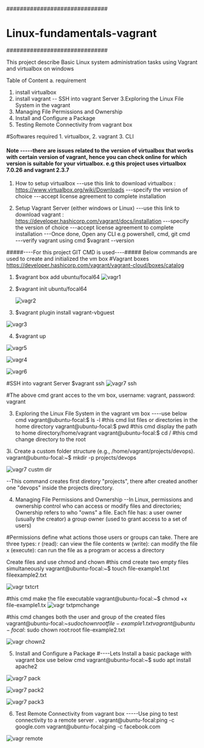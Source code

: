 ##############################
# Linux-fundamentals-vagrant #
##############################

This project describe Basic Linux system administration tasks using Vagrant and virtualbox on windows

Table of Content
a. requirement
1. install virtualbox
2. install vagrant
-- SSH into vagrant Server
3.Exploring the Linux File System in the vagrant
4. Managing File Permissions and Ownership
5. Install and Configure a Package
6. Testing Remote Connectivity from vagrant box
   
#Softwares required 1. virtualbox, 2. vagrant 3. CLI
#### Note -----there are issues related to the version of virtualbox that works with certain version of vagrant, hence you can check online for which version is suitable for your virtualbox. e.g this project uses virtualbox 7.0.26 and vagrant 2.3.7

1. How to setup virtualbox
    ---use this link to download virtualbox : https://www.virtualbox.org/wiki/Downloads
    ---specify the version of choice
    ---accept license agreement to complete installation

2. Setup Vagrant Server (either windows or Linux)
    ---use this link to download vagrant : https://developer.hashicorp.com/vagrant/docs/installation
    ---specify the version of choice
    ---accept license agreement to complete installation
    ---Once done, Open any CLI e.g powershell, cmd, git cmd  
    ---verify vagrant using cmd $vagrant --version

#####----For this project GIT CMD is used----#####
Below commands are used to create and initialized the vm box   #Vagrant boxes https://developer.hashicorp.com/vagrant/vagrant-cloud/boxes/catalog

1. $vagrant box add ubuntu/focal64
![vagr1](https://github.com/user-attachments/assets/268559a8-010f-4e95-bb4b-cd4365051bb4)

2. $vagrant init ubuntu/focal64
   
   ![vagr2](https://github.com/user-attachments/assets/a7082f18-47e6-49bd-862c-168a80419e73)

3. $vagrant plugin install vagrant-vbguest
   
![vagr3](https://github.com/user-attachments/assets/63692af8-f558-416e-88f3-d0b7370862c7)

4. $vagrant up
   
![vagr5](https://github.com/user-attachments/assets/001a8d90-c4cd-405c-9b70-873582dd3488)

![vagr4](https://github.com/user-attachments/assets/14bfbc7c-3fe0-48aa-b501-28835b930890)

![vagr6](https://github.com/user-attachments/assets/f8aec545-5388-4140-81c5-d378a9b4193e)


#SSH into vagrant Server
 $vagrant ssh
![vagr7 ssh](https://github.com/user-attachments/assets/bd7f6c8e-fe06-4159-85a7-ae7c9c304fc5)

#The above cmd grant acces to the vm box,  username: vagrant, password: vagrant

3. Exploring the Linux File System in the vagrant vm box ----use below cmd
vagrant@ubuntu-focal:$ ls -l   #this cmd list files or directories in the home directory
vagrant@ubuntu-focal:$ pwd     #this cmd display the path to home directory/home/vagrant
vagrant@ubuntu-focal:$ cd /    #this cmd change directory to the root
   
3i. Create a custom folder structure (e.g., /home/vagrant/projects/devops).
    vagrant@ubuntu-focal:~$ mkdir -p projects/devops
    
 ![vagr7 custm dir](https://github.com/user-attachments/assets/bd48e317-192e-49a8-b069-c33c9dbdf1d5)
 
--This command creates first diretory "projects", there after created another one "devops" inside the projects directory.

4. Managing File Permissions and Ownership
--In Linux, permissions and ownership control who can access or  modify files and directories; Ownership refers to who "owns" a file. Each file has:
a user owner (usually the creator)
a group owner (used to grant access to a set of users)

#Permissions define what actions those users or groups can take. There are three types:
r (read): can view the file contents
w (write): can modify the file
x (execute): can run the file as a program or access a directory

Create files and use chmod and chown 
#this cmd create two empty files simultaneously
 vagrant@ubuntu-focal:~$ touch file-example1.txt fileexample2.txt
 
 ![vagr txtcrt](https://github.com/user-attachments/assets/829cdc2b-2c7b-4068-91a0-9d59005c185c)
 
#this cmd make the file executable 
vagrant@ubuntu-focal:~$ chmod +x file-example1.tx
![vagr txtpmchange](https://github.com/user-attachments/assets/2183e0ce-84a9-40ab-989b-3d39a624522f)

#this cmd changes both the user and group of the created files
vagrant@ubuntu-focal:~$sudo chown root file-example1.txt
vagrant@ubuntu-focal:~$sudo chown root:root file-example2.txt

![vagr chown2](https://github.com/user-attachments/assets/c364d662-ed72-4818-a2b9-9ebdfc538657)


5. Install and Configure a Package
#----Lets Install a basic package with vagrant box  use below cmd
 vagrant@ubuntu-focal:~$ sudo apt install apache2

![vagr7 pack](https://github.com/user-attachments/assets/7ba44d09-f9b9-413a-8eb2-78e4a10e16a4)

![vagr7 pack2](https://github.com/user-attachments/assets/2ae84ffa-401b-47f3-bf94-0d2d5fb5e623)

![vagr7 pack3](https://github.com/user-attachments/assets/1eb927d3-cded-4f3b-bcd1-48e9b7975ffc)

6. Test Remote Connectivity from vagrant box
-----Use ping to test connectivity to a remote server .
vagrant@ubuntu-focal:ping -c google.com
vagrant@ubuntu-focal:ping -c facebook.com

![vagr remote](https://github.com/user-attachments/assets/de2fff0b-d732-46b4-b8fb-be9a239ccead)

